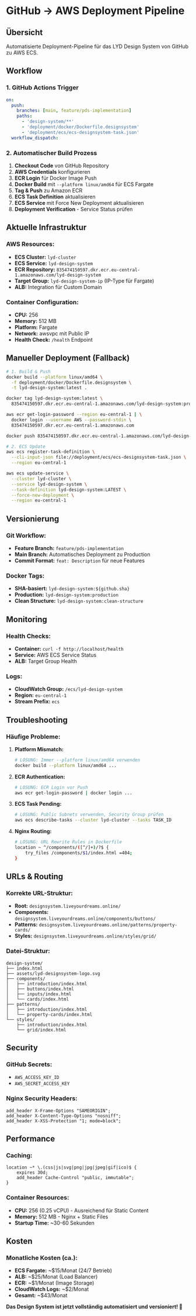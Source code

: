 # GitHub → AWS Deployment Pipeline

## Übersicht

Automatisierte Deployment-Pipeline für das LYD Design System von GitHub zu AWS ECS.

## Workflow

### 1. **GitHub Actions Trigger**
```yaml
on:
  push:
    branches: [main, feature/pds-implementation]
    paths:
      - 'design-system/**'
      - 'deployment/docker/Dockerfile.designsystem'
      - 'deployment/ecs/ecs-designsystem-task.json'
  workflow_dispatch:
```

### 2. **Automatischer Build Prozess**
1. **Checkout Code** von GitHub Repository
2. **AWS Credentials** konfigurieren
3. **ECR Login** für Docker Image Push
4. **Docker Build** mit `--platform linux/amd64` für ECS Fargate
5. **Tag & Push** zu Amazon ECR
6. **ECS Task Definition** aktualisieren
7. **ECS Service** mit Force New Deployment aktualisieren
8. **Deployment Verification** - Service Status prüfen

## Aktuelle Infrastruktur

### **AWS Resources:**
- **ECS Cluster:** `lyd-cluster`
- **ECS Service:** `lyd-design-system`
- **ECR Repository:** `835474150597.dkr.ecr.eu-central-1.amazonaws.com/lyd-design-system`
- **Target Group:** `lyd-design-system-ip` (IP-Type für Fargate)
- **ALB:** Integration für Custom Domain

### **Container Configuration:**
- **CPU:** 256
- **Memory:** 512 MB
- **Platform:** Fargate
- **Network:** awsvpc mit Public IP
- **Health Check:** `/health` Endpoint

## Manueller Deployment (Fallback)

```bash
# 1. Build & Push
docker build --platform linux/amd64 \
  -f deployment/docker/Dockerfile.designsystem \
  -t lyd-design-system:latest .

docker tag lyd-design-system:latest \
  835474150597.dkr.ecr.eu-central-1.amazonaws.com/lyd-design-system:production

aws ecr get-login-password --region eu-central-1 | \
  docker login --username AWS --password-stdin \
  835474150597.dkr.ecr.eu-central-1.amazonaws.com

docker push 835474150597.dkr.ecr.eu-central-1.amazonaws.com/lyd-design-system:production

# 2. ECS Update
aws ecs register-task-definition \
  --cli-input-json file://deployment/ecs/ecs-designsystem-task.json \
  --region eu-central-1

aws ecs update-service \
  --cluster lyd-cluster \
  --service lyd-design-system \
  --task-definition lyd-design-system:LATEST \
  --force-new-deployment \
  --region eu-central-1
```

## Versionierung

### **Git Workflow:**
- **Feature Branch:** `feature/pds-implementation`
- **Main Branch:** Automatisches Deployment zu Production
- **Commit Format:** `feat: Description` für neue Features

### **Docker Tags:**
- **SHA-basiert:** `lyd-design-system:${github.sha}`
- **Production:** `lyd-design-system:production`
- **Clean Structure:** `lyd-design-system:clean-structure`

## Monitoring

### **Health Checks:**
- **Container:** `curl -f http://localhost/health`
- **Service:** AWS ECS Service Status
- **ALB:** Target Group Health

### **Logs:**
- **CloudWatch Group:** `/ecs/lyd-design-system`
- **Region:** `eu-central-1`
- **Stream Prefix:** `ecs`

## Troubleshooting

### **Häufige Probleme:**

1. **Platform Mismatch:**
   ```bash
   # LÖSUNG: Immer --platform linux/amd64 verwenden
   docker build --platform linux/amd64 ...
   ```

2. **ECR Authentication:**
   ```bash
   # LÖSUNG: ECR Login vor Push
   aws ecr get-login-password | docker login ...
   ```

3. **ECS Task Pending:**
   ```bash
   # LÖSUNG: Public Subnets verwenden, Security Group prüfen
   aws ecs describe-tasks --cluster lyd-cluster --tasks TASK_ID
   ```

4. **Nginx Routing:**
   ```bash
   # LÖSUNG: URL Rewrite Rules in Dockerfile
   location ~ ^/components/([^/]+)/?$ {
       try_files /components/$1/index.html =404;
   }
   ```

## URLs & Routing

### **Korrekte URL-Struktur:**
- **Root:** `designsystem.liveyourdreams.online/`
- **Components:** `designsystem.liveyourdreams.online/components/buttons/`
- **Patterns:** `designsystem.liveyourdreams.online/patterns/property-cards/`
- **Styles:** `designsystem.liveyourdreams.online/styles/grid/`

### **Datei-Struktur:**
```
design-system/
├── index.html
├── assets/lyd-designsystem-logo.svg
├── components/
│   ├── introduction/index.html
│   ├── buttons/index.html
│   ├── inputs/index.html
│   └── cards/index.html
├── patterns/
│   ├── introduction/index.html
│   └── property-cards/index.html
└── styles/
    ├── introduction/index.html
    └── grid/index.html
```

## Security

### **GitHub Secrets:**
- `AWS_ACCESS_KEY_ID`
- `AWS_SECRET_ACCESS_KEY`

### **Nginx Security Headers:**
```nginx
add_header X-Frame-Options "SAMEORIGIN";
add_header X-Content-Type-Options "nosniff";
add_header X-XSS-Protection "1; mode=block";
```

## Performance

### **Caching:**
```nginx
location ~* \.(css|js|svg|png|jpg|jpeg|gif|ico)$ {
    expires 30d;
    add_header Cache-Control "public, immutable";
}
```

### **Container Resources:**
- **CPU:** 256 (0.25 vCPU) - Ausreichend für Static Content
- **Memory:** 512 MB - Nginx + Static Files
- **Startup Time:** ~30-60 Sekunden

## Kosten

### **Monatliche Kosten (ca.):**
- **ECS Fargate:** ~$15/Monat (24/7 Betrieb)
- **ALB:** ~$25/Monat (Load Balancer)
- **ECR:** ~$1/Monat (Image Storage)
- **CloudWatch Logs:** ~$2/Monat
- **Gesamt:** ~$43/Monat

**Das Design System ist jetzt vollständig automatisiert und versioniert! 🚀**
